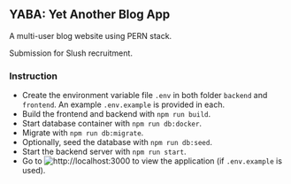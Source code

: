 ## YABA: Yet Another Blog App

A multi-user blog website using PERN stack.

Submission for Slush recruitment.

### Instruction

- Create the environment variable file `.env` in both folder `backend` and `frontend`. An example `.env.example` is provided in each.
- Build the frontend and backend with `npm run build`.
- Start database container with `npm run db:docker`.
- Migrate with `npm run db:migrate`.
- Optionally, seed the database with `npm run db:seed`.
- Start the backend server with `npm run start`.
- Go to ![http://localhost:3000](http//localhost:3000) to view the application (if `.env.example` is used).
